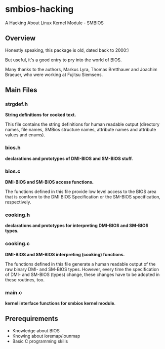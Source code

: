 smbios-hacking
==============

A Hacking About Linux Kernel Module - SMBIOS

## Overview
Honestly speaking, this package is old, dated back to 2000:)

But useful, it's a good entry to pry into the world of BIOS.

Many thanks to the authors, Markus Lyra, Thomas Bretthauer and Joachim Braeuer, who were working at Fujitsu Siemsens.

## Main Files
### strgdef.h
**String definitions for cooked text.**

This file contains the string definitions for human readable output
(directory names, file names, SMBios structure names, attribute names
and attribute values and enums).

### bios.h
**declarations and prototypes of DMI-BIOS and SM-BIOS stuff.**

### bios.c
**DMI-BIOS and SM-BIOS access functions.**

The functions defined in this file provide low level access to the BIOS
area that is comform to the DMI BIOS Specification or the SM-BIOS
specification, respectively.

### cooking.h
**declarations and prototypes for interpreting DMI-BIOS and SM-BIOS types.**

### cooking.c
**DMI-BIOS and SM-BIOS interpreting (cooking) functions.**

The functions defined in this file generate a human readable output of the
raw binary DMI- and SM-BIOS types. However, every time the specification of
DMI- and SM-BIOS (types) change, these changes have to be adopted in these
routines, too.

### main.c
**kernel interface functions for smbios kernel module.**

## Prerequirements
* Knowledge about BIOS
* Knowing about ioremap/iounmap
* Basic C programming skills


